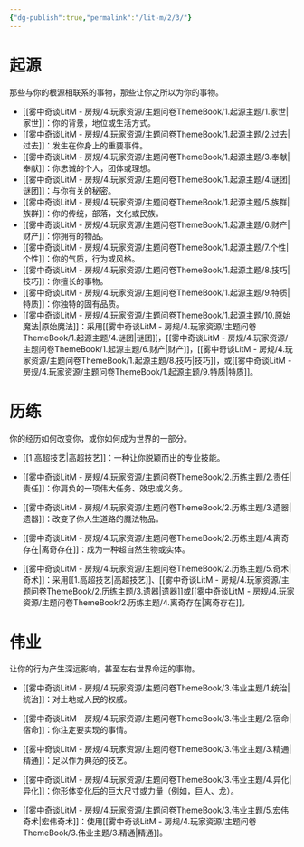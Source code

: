 ```yaml
---
{"dg-publish":true,"permalink":"/lit-m/2/3/"}
---
```


# 起源
那些与你的根源相联系的事物，那些让你之所以为你的事物。

- [[雾中奇谈LitM - 房规/4.玩家资源/主题问卷ThemeBook/1.起源主题/1.家世\|家世]]：你的背景，地位或生活方式。
- [[雾中奇谈LitM - 房规/4.玩家资源/主题问卷ThemeBook/1.起源主题/2.过去\|过去]]：发生在你身上的重要事件。
- [[雾中奇谈LitM - 房规/4.玩家资源/主题问卷ThemeBook/1.起源主题/3.奉献\|奉献]]：你忠诚的个人，团体或理想。
- [[雾中奇谈LitM - 房规/4.玩家资源/主题问卷ThemeBook/1.起源主题/4.谜团\|谜团]]：与你有关的秘密。
- [[雾中奇谈LitM - 房规/4.玩家资源/主题问卷ThemeBook/1.起源主题/5.族群\|族群]]：你的传统，部落，文化或民族。
- [[雾中奇谈LitM - 房规/4.玩家资源/主题问卷ThemeBook/1.起源主题/6.财产\|财产]]：你拥有的物品。
- [[雾中奇谈LitM - 房规/4.玩家资源/主题问卷ThemeBook/1.起源主题/7.个性\|个性]]：你的气质，行为或风格。
- [[雾中奇谈LitM - 房规/4.玩家资源/主题问卷ThemeBook/1.起源主题/8.技巧\|技巧]]：你擅长的事物。
- [[雾中奇谈LitM - 房规/4.玩家资源/主题问卷ThemeBook/1.起源主题/9.特质\|特质]]：你独特的固有品质。
- [[雾中奇谈LitM - 房规/4.玩家资源/主题问卷ThemeBook/1.起源主题/10.原始魔法\|原始魔法]]：采用[[雾中奇谈LitM - 房规/4.玩家资源/主题问卷ThemeBook/1.起源主题/4.谜团\|谜团]]，[[雾中奇谈LitM - 房规/4.玩家资源/主题问卷ThemeBook/1.起源主题/6.财产\|财产]]，[[雾中奇谈LitM - 房规/4.玩家资源/主题问卷ThemeBook/1.起源主题/8.技巧\|技巧]]，或[[雾中奇谈LitM - 房规/4.玩家资源/主题问卷ThemeBook/1.起源主题/9.特质\|特质]]。

# 历练
你的经历如何改变你，或你如何成为世界的一部分。

- [[1.高超技艺\|高超技艺]]：一种让你脱颖而出的专业技能。

- [[雾中奇谈LitM - 房规/4.玩家资源/主题问卷ThemeBook/2.历练主题/2.责任\|责任]]：你肩负的一项伟大任务、效忠或义务。

- [[雾中奇谈LitM - 房规/4.玩家资源/主题问卷ThemeBook/2.历练主题/3.遗器\|遗器]]：改变了你人生道路的魔法物品。

- [[雾中奇谈LitM - 房规/4.玩家资源/主题问卷ThemeBook/2.历练主题/4.离奇存在\|离奇存在]]：成为一种超自然生物或实体。

- [[雾中奇谈LitM - 房规/4.玩家资源/主题问卷ThemeBook/2.历练主题/5.奇术\|奇术]]：采用[[1.高超技艺\|高超技艺]]、[[雾中奇谈LitM - 房规/4.玩家资源/主题问卷ThemeBook/2.历练主题/3.遗器\|遗器]]或[[雾中奇谈LitM - 房规/4.玩家资源/主题问卷ThemeBook/2.历练主题/4.离奇存在\|离奇存在]]。

# 伟业
让你的行为产生深远影响，甚至左右世界命运的事物。

- [[雾中奇谈LitM - 房规/4.玩家资源/主题问卷ThemeBook/3.伟业主题/1.统治\|统治]]：对土地或人民的权威。

- [[雾中奇谈LitM - 房规/4.玩家资源/主题问卷ThemeBook/3.伟业主题/2.宿命\|宿命]]：你注定要实现的事情。

- [[雾中奇谈LitM - 房规/4.玩家资源/主题问卷ThemeBook/3.伟业主题/3.精通\|精通]]：足以作为典范的技艺。

- [[雾中奇谈LitM - 房规/4.玩家资源/主题问卷ThemeBook/3.伟业主题/4.异化\|异化]]：你形体变化后的巨大尺寸或力量（例如，巨人、龙）。

- [[雾中奇谈LitM - 房规/4.玩家资源/主题问卷ThemeBook/3.伟业主题/5.宏伟奇术\|宏伟奇术]]：使用[[雾中奇谈LitM - 房规/4.玩家资源/主题问卷ThemeBook/3.伟业主题/3.精通\|精通]]。